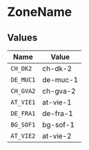 # ZoneName


## Values

| Name      | Value     |
| --------- | --------- |
| `CH_DK2`  | ch-dk-2   |
| `DE_MUC1` | de-muc-1  |
| `CH_GVA2` | ch-gva-2  |
| `AT_VIE1` | at-vie-1  |
| `DE_FRA1` | de-fra-1  |
| `BG_SOF1` | bg-sof-1  |
| `AT_VIE2` | at-vie-2  |